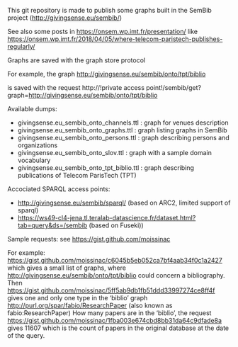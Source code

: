 This git repository is made to publish some graphs built in the SemBib project
(http://givingsense.eu/sembib/)

See also some posts in
https://onsem.wp.imt.fr/presentation/
like
https://onsem.wp.imt.fr/2018/04/05/where-telecom-paristech-publishes-regularly/

Graphs are saved with the graph store protocol

For example, the graph
http://givingsense.eu/sembib/onto/tpt/biblio

is saved with the request
http://!private access point!/sembib/get?graph=http://givingsense.eu/sembib/onto/tpt/biblio

Available dumps:
* givingsense.eu_sembib_onto_channels.ttl	: graph for venues description
* givingsense.eu_sembib_onto_graphs.ttl : graph listing graphs in SemBib
* givingsense.eu_sembib_onto_persons.ttl : graph describing persons and organizations
* givingsense.eu_sembib_onto_slov.ttl	: graph with a sample domain vocabulary
* givingsense.eu_sembib_onto_tpt_biblio.ttl	: graph describing publications of Telecom ParisTech (TPT)

Accociated SPARQL access points:
* http://givingsense.eu/sembib/sparql/  (based on ARC2, limited support of sparql)
* https://ws49-cl4-jena.tl.teralab-datascience.fr/dataset.html?tab=query&ds=/sembib (based on Fuseki))

Sample requests:
see https://gist.github.com/moissinac

For example:
https://gist.github.com/moissinac/c6045b5eb052ca7bf4aab34f0c1a2427
which gives a small list of graphs, where
<http://givingsense.eu/sembib/onto/tpt/biblio>
could concern a bibliography.
Then
https://gist.github.com/moissinac/5ff5ab9db1fb51ddd33997274ce8ff4f
gives one and only one type in the ‘biblio’ graph
<http://purl.org/spar/fabio/ResearchPaper>
(also known as fabio:ResearchPaper)
How many papers are in the ‘biblio’, the request
https://gist.github.com/moissinac/1fba003e674cbd8bb31da64c9dfade8a
gives 11607
which is the count of papers in the original database at the date of the query.

